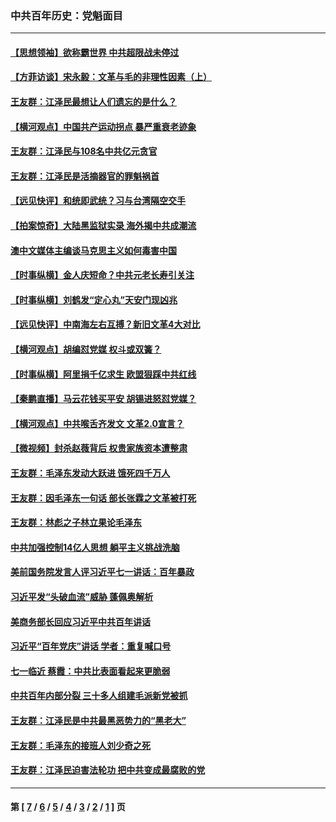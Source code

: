 ### 中共百年历史：党魁面目
---
#### [【思想领袖】欲称霸世界 中共超限战未停过](../../pages/nf1176107/n13745142.md?09120430) 
#### [【方菲访谈】宋永毅：文革与毛的非理性因素（上）](../../pages/nf1176107/n13469956.md?09120430) 
#### [王友群：江泽民最想让人们遗忘的是什么？](../../pages/nf1176107/n13408949.md?09120430) 
#### [【横河观点】中国共产运动拐点 暴严重衰老迹象](../../pages/nf1176107/n13388333.md?09120430) 
#### [王友群：江泽民与108名中共亿元贪官](../../pages/nf1176107/n13352358.md?09120430) 
#### [王友群：江泽民是活摘器官的罪魁祸首](../../pages/nf1176107/n13336903.md?09120430) 
#### [【远见快评】和统即武统？习与台湾隔空交手](../../pages/nf1176107/n13297739.md?09120430) 
#### [【拍案惊奇】大陆黑监狱实录 海外揭中共成潮流](../../pages/nf1176107/n13288853.md?09120430) 
#### [澳中文媒体主编谈马克思主义如何毒害中国](../../pages/nf1176107/n13257387.md?09120430) 
#### [【时事纵横】金人庆短命？中共元老长寿引关注](../../pages/nf1176107/n13217934.md?09120430) 
#### [【时事纵横】刘鹤发“定心丸”天安门现凶兆](../../pages/nf1176107/n13215416.md?09120430) 
#### [【远见快评】中南海左右互搏？新旧文革4大对比](../../pages/nf1176107/n13214745.md?09120430) 
#### [【横河观点】胡编怼党媒 权斗或双簧？](../../pages/nf1176107/n13210864.md?09120430) 
#### [【时事纵横】阿里捐千亿求生 欧盟狠踩中共红线](../../pages/nf1176107/n13206431.md?09120430) 
#### [【秦鹏直播】马云花钱买平安 胡锡进怒怼党媒？](../../pages/nf1176107/n13206392.md?09120430) 
#### [【横河观点】中共喉舌齐发文 文革2.0宣言？](../../pages/nf1176107/n13201248.md?09120430) 
#### [【微视频】封杀赵薇背后 权贵家族资本遭整肃](../../pages/nf1176107/n13197798.md?09120430) 
#### [王友群：毛泽东发动大跃进 饿死四千万人](../../pages/nf1176107/n13177158.md?09120430) 
#### [王友群：因毛泽东一句话 部长张霖之文革被打死](../../pages/nf1176107/n13161711.md?09120430) 
#### [王友群：林彪之子林立果论毛泽东](../../pages/nf1176107/n13128622.md?09120430) 
#### [中共加强控制14亿人思想 躺平主义挑战洗脑](../../pages/nf1176107/n13094299.md?09120430) 
#### [美前国务院发言人评习近平七一讲话：百年暴政](../../pages/nf1176107/n13066986.md?09120430) 
#### [习近平发“头破血流”威胁 蓬佩奥解析](../../pages/nf1176107/n13063604.md?09120430) 
#### [美商务部长回应习近平中共百年讲话](../../pages/nf1176107/n13062903.md?09120430) 
#### [习近平“百年党庆”讲话 学者：重复喊口号](../../pages/nf1176107/n13061411.md?09120430) 
#### [七一临近 蔡霞：中共比表面看起来更脆弱](../../pages/nf1176107/n13056418.md?09120430) 
#### [中共百年内部分裂 三十多人组建毛派新党被抓](../../pages/nf1176107/n13044023.md?09120430) 
#### [王友群：江泽民是中共最黑恶势力的“黑老大”](../../pages/nf1176107/n13022180.md?09120430) 
#### [王友群：毛泽东的接班人刘少奇之死](../../pages/nf1176107/n12991772.md?09120430) 
#### [王友群：江泽民迫害法轮功 把中共变成最腐败的党](../../pages/nf1176107/n12947347.md?09120430) 

---
#### 第 [ [7](./7.md?09120430) / [6](./6.md?09120430) / [5](./5.md?09120430) / [4](./4.md?09120430) / [3](./3.md?09120430) / [2](./2.md?09120430) / [1](./1.md?09120430) ] 页
